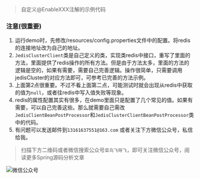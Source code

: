 
> 自定义@EnableXXX注解的示例代码 

### 注意(很重要)
1. 运行demo时，先修改/resources/config.properties文件中的配置。将redis的连接地址改为自己的地址。
2. `JedisClusterClient`类是自己定义的类，实现类redis中接口，重写了里面的方法，里面提供了redis操作的所有方法。但是由于方法太多，里面的方法的逻辑是空的，如果有需要，需要自己完善逻辑。操作很简单，只需要调用jedisCluster的对应方法即可，可参考已完善的方法示例。
3. 上面第2点很重要。不过不看上面第二点，可能测试时就会出现从redis中获取的值为`null`，或者往redis中写入值失败等现象。
4. redis的属性配置其实有很多，在demo里面只是配置了几个常见的值。如果有需要，可以自己完善这些。那么就需要自己需改`JedisClientBeanPostProcessor`和`JedisClusterClientBeanPostProcessor`类中的代码。
5. 有问题可以发送邮件到`13161637551@163.com` 或者关注下方微信公众号，私信给我。

> 扫描下方二维码或者微信搜索公众号`菜鸟飞呀飞`，即可关注微信公众号，阅读更多Spring源码分析文章

![微信公众号](https://img-blog.csdnimg.cn/20190917233245941.jpg)


